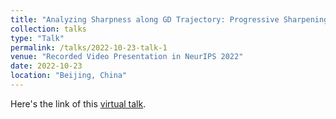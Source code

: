 ```yaml
---
title: "Analyzing Sharpness along GD Trajectory: Progressive Sharpening and Edge of Stability"
collection: talks
type: "Talk"
permalink: /talks/2022-10-23-talk-1
venue: "Recorded Video Presentation in NeurIPS 2022"
date: 2022-10-23
location: "Beijing, China"
---
```


Here's the link of this [virtual talk](https://recorder-v3.slideslive.com/#/?token=NeurIPS2021__53078__zixuan-wang-zhouzi-li-jian-l).
